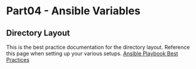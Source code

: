 # Part04 - Ansible Variables

## Directory Layout

This is the best practice documentation for the directory layout. Reference this
page when setting up your various setups.
[Ansible Playbook Best Practices](https://docs.ansible.com/ansible/latest/user_guide/playbooks_best_practices.html)

